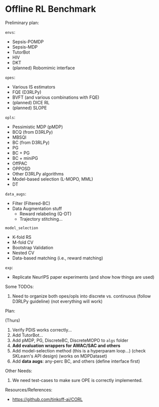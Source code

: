 # Offline RL Benchmark

Preliminary plan:

`envs`:
- Sepsis-POMDP
- Sepsis-MDP
- TutorBot
- HIV
- DKT
- (planned) Robomimic interface

`opes`:
- Various IS estimators
- FQE (D3RLPy)
- BVFT (and various combinations with  FQE)
- (planned) DICE RL
- (planned) SLOPE

`opls`:
- Pessimistic MDP (pMDP)
- BCQ (from D3RLPy)
- MBSQI
- BC (from D3RLPy)
- PG
- BC + PG
- BC + miniPG
- OffPAC
- OPPOSD
- Other D3RLPy algorithms
- Model-based selection (L-MOPO, MML)
- DT

`data_augs`:
- Filter (Filtered-BC)
- Data Augmentation stuff
  - Reward relabeling (Q-DT)
  - Trajectory stitching...

`model_selection`
- K-fold RS
- M-fold CV
- Bootstrap Validation
- Nested CV
- Data-based matching (i.e., reward matching)

`exp`:
- Replicate NeurIPS paper experiments (and show how things are used)

Some TODOs:
1. Need to organize both opes/opls into discrete vs. continuous (follow D3RLPy guideline) (not everything will work)

Plan:

(Thurs)
1. Verify PDIS works correctly...
2. Add TutorBot...
2. Add pMDP, PG, DiscreteBC, DiscreteMOPO to `algs` folder
3. **Add evaluation wrappers for AWAC/SAC and others**
4. Add model-selection method (this is a hyperparam loop...) (check SKLearn's API design) (works on MDPDataset)
5. Add **data augs**: any-perc BC, and others (define interface first)

Other Needs:
1. We need test-cases to make sure OPE is correctly implemented.

Resources/References:
- https://github.com/tinkoff-ai/CORL 